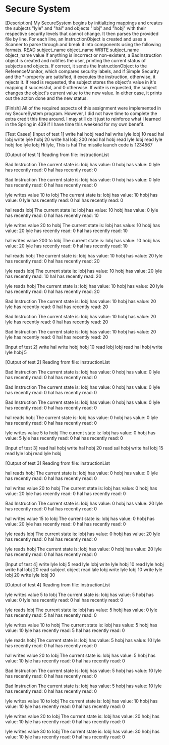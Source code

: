 # Secure System

[Description]
My SecureSystem begins by initializing mappings and creates the subjects "lyle" and "hal" and objects "lobj" and "hobj" with their respective security levels that cannot change. It then parses the provided file by line. For each line, an InstructionObject is created and uses a Scanner to parse through and break it into components using the following formats.
READ subject_name object_name
WRITE subject_name object_name value
If anything is incorrect or non-existent, a BadInstruction object is created and notifies the user, printing the current status of subjects and objects. If correct, it sends the InstructionObject to the ReferenceMonitor, which compares security labels, and if Simple Security and the *-property are satisfied, it executes the instruction, otherwise, it rejects it. If read is requested, the subject stores the object's value in it's mapping if successful, and 0 otherwise. If write is requested, the subject changes the object's current value to the new value. In either case, it prints out the action done and the new status. 

[Finish]
All of the required aspects of this assignment were implemented in my SecureSystem program. However, I did not have time to complete the extra credit this time around. I may still do it just to reinforce what I learned in the Spring in 439 if I have time this weekend for my own benefit.

[Test Cases]
[Input of test 1]
write hal hobj 
read hal 
write lyle lobj 10
read hal lobj 
write lyle hobj 20
write hal lobj 200
read hal hobj
read lyle lobj
read lyle hobj
foo lyle lobj
Hi lyle, This is hal
The missile launch code is 1234567

[Output of test 1]
Reading from file: instructionList

Bad Instruction
The current state is:
   lobj has value: 0
   hobj has value: 0
   lyle has recently read: 0
   hal has recently read: 0

Bad Instruction
The current state is:
   lobj has value: 0
   hobj has value: 0
   lyle has recently read: 0
   hal has recently read: 0

lyle writes value 10 to lobj
The current state is:
   lobj has value: 10
   hobj has value: 0
   lyle has recently read: 0
   hal has recently read: 0

hal reads lobj
The current state is:
   lobj has value: 10
   hobj has value: 0
   lyle has recently read: 0
   hal has recently read: 10

lyle writes value 20 to hobj
The current state is:
   lobj has value: 10
   hobj has value: 20
   lyle has recently read: 0
   hal has recently read: 10

hal writes value 200 to lobj
The current state is:
   lobj has value: 10
   hobj has value: 20
   lyle has recently read: 0
   hal has recently read: 10

hal reads hobj
The current state is:
   lobj has value: 10
   hobj has value: 20
   lyle has recently read: 0
   hal has recently read: 20

lyle reads lobj
The current state is:
   lobj has value: 10
   hobj has value: 20
   lyle has recently read: 10
   hal has recently read: 20

lyle reads hobj
The current state is:
   lobj has value: 10
   hobj has value: 20
   lyle has recently read: 0
   hal has recently read: 20

Bad Instruction
The current state is:
   lobj has value: 10
   hobj has value: 20
   lyle has recently read: 0
   hal has recently read: 20

Bad Instruction
The current state is:
   lobj has value: 10
   hobj has value: 20
   lyle has recently read: 0
   hal has recently read: 20

Bad Instruction
The current state is:
   lobj has value: 10
   hobj has value: 20
   lyle has recently read: 0
   hal has recently read: 20

[Input of test 2]
write hal
write hobj hobj 10
read lobj lobj 
read hal hobj 
write lyle hobj 5

[Output of test 2]
Reading from file: instructionList

Bad Instruction
The current state is:
   lobj has value: 0
   hobj has value: 0
   lyle has recently read: 0
   hal has recently read: 0

Bad Instruction
The current state is:
   lobj has value: 0
   hobj has value: 0
   lyle has recently read: 0
   hal has recently read: 0

Bad Instruction
The current state is:
   lobj has value: 0
   hobj has value: 0
   lyle has recently read: 0
   hal has recently read: 0

hal reads hobj
The current state is:
   lobj has value: 0
   hobj has value: 0
   lyle has recently read: 0
   hal has recently read: 0

lyle writes value 5 to hobj
The current state is:
   lobj has value: 0
   hobj has value: 5
   lyle has recently read: 0
   hal has recently read: 0

[Input of test 3]
read hal hobj
write hal hobj 20
read sal hobj
write hal lobj 15
read lyle lobj
read lyle hobj

[Output of test 3]
Reading from file: instructionList

hal reads hobj
The current state is:
   lobj has value: 0
   hobj has value: 0
   lyle has recently read: 0
   hal has recently read: 0

hal writes value 20 to hobj
The current state is:
   lobj has value: 0
   hobj has value: 20
   lyle has recently read: 0
   hal has recently read: 0

Bad Instruction
The current state is:
   lobj has value: 0
   hobj has value: 20
   lyle has recently read: 0
   hal has recently read: 0

hal writes value 15 to lobj
The current state is:
   lobj has value: 0
   hobj has value: 20
   lyle has recently read: 0
   hal has recently read: 0

lyle reads lobj
The current state is:
   lobj has value: 0
   hobj has value: 20
   lyle has recently read: 0
   hal has recently read: 0

lyle reads hobj
The current state is:
   lobj has value: 0
   hobj has value: 20
   lyle has recently read: 0
   hal has recently read: 0

[Input of test 4]
write lyle lobj 5
read lyle lobj
write lyle hobj 10
read lyle hobj
write hal lobj 20
read subject object
read lale lobj
write lyle lobj 10
write lyle lobj 20
write lyle lobj 30

[Output of test 4]
Reading from file: instructionList

lyle writes value 5 to lobj
The current state is:
   lobj has value: 5
   hobj has value: 0
   lyle has recently read: 0
   hal has recently read: 0

lyle reads lobj
The current state is:
   lobj has value: 5
   hobj has value: 0
   lyle has recently read: 5
   hal has recently read: 0

lyle writes value 10 to hobj
The current state is:
   lobj has value: 5
   hobj has value: 10
   lyle has recently read: 5
   hal has recently read: 0

lyle reads hobj
The current state is:
   lobj has value: 5
   hobj has value: 10
   lyle has recently read: 0
   hal has recently read: 0

hal writes value 20 to lobj
The current state is:
   lobj has value: 5
   hobj has value: 10
   lyle has recently read: 0
   hal has recently read: 0

Bad Instruction
The current state is:
   lobj has value: 5
   hobj has value: 10
   lyle has recently read: 0
   hal has recently read: 0

Bad Instruction
The current state is:
   lobj has value: 5
   hobj has value: 10
   lyle has recently read: 0
   hal has recently read: 0

lyle writes value 10 to lobj
The current state is:
   lobj has value: 10
   hobj has value: 10
   lyle has recently read: 0
   hal has recently read: 0

lyle writes value 20 to lobj
The current state is:
   lobj has value: 20
   hobj has value: 10
   lyle has recently read: 0
   hal has recently read: 0

lyle writes value 30 to lobj
The current state is:
   lobj has value: 30
   hobj has value: 10
   lyle has recently read: 0
   hal has recently read: 0
